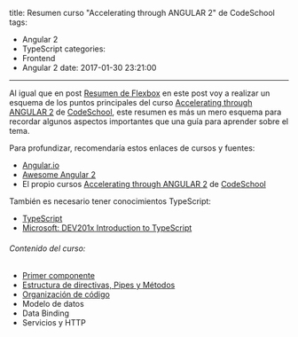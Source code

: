 title: Resumen curso "Accelerating through ANGULAR 2" de CodeSchool
tags:
- Angular 2
- TypeScript
categories:
- Frontend
- Angular 2
date: 2017-01-30 23:21:00
---
Al igual que en post [Resumen de Flexbox]() en este post voy a realizar un esquema de los puntos
principales del curso [Accelerating through ANGULAR 2](https://www.codeschool.com/courses/accelerating-through-angular-2) de [CodeSchool](https://www.codeschool.com), este resumen es más un mero esquema para recordar algunos aspectos importantes que una guía para aprender sobre el tema.

Para profundizar, recomendaría estos enlaces de cursos y fuentes:

* [Angular.io](https://angular.io)
* [Awesome Angular 2](https://angularclass.github.io/awesome-angular2/#angular-2-material-design)
* El propio cursos [Accelerating through ANGULAR 2](https://www.codeschool.com/courses/accelerating-through-angular-2) de [CodeSchool](https://www.codeschool.com)

También es necesario tener conocimientos TypeScript:

* [TypeScript](https://www.typescriptlang.org)
* [Microsoft: DEV201x Introduction to TypeScript](https://courses.edx.org/courses/course-v1%3AMicrosoft%2BDEV201x%2B2015_T2/)


###### Contenido del curso:

* [Primer componente](/2017/01/30/angular2-primer-componente/)
* [Estructura de directivas, Pipes y Métodos](/2017/01/31/angular2-directivas/)
* [Organización de código](http://localhost:4000/2017/01/31/angular2-code-organize/)
* Modelo de datos
* Data Binding
* Servicios y HTTP
